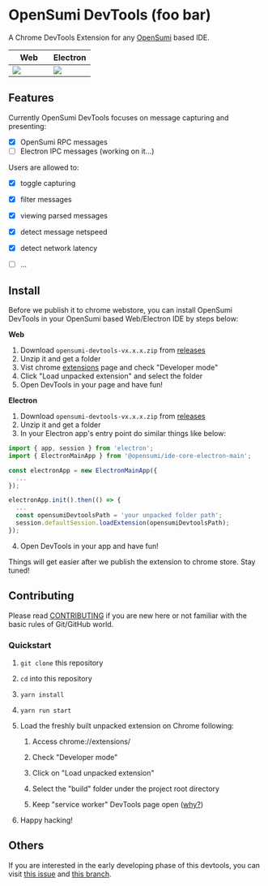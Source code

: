 # OpenSumi DevTools (foo bar)

A Chrome DevTools Extension for any [OpenSumi](https://github.com/opensumi/core) based IDE.

<table>
  <thead>
    <tr>
      <th width="50%">Web</th>
      <th width="50%">Electron</th>
    </tr>
  </thead>
  <tbody>
    <tr>
      <td>
        <img
          src="https://user-images.githubusercontent.com/32434520/186371187-dc68ccb0-76d5-4731-8a15-1e122a927931.png"
        />
      </td>
      <td>
        <img
          src="https://user-images.githubusercontent.com/32434520/186371624-675d51f8-429f-4612-89f3-e9ee45f22a1b.png"
        />
      </td>
    </tr>
  </tbody>
</table>

## Features

Currently OpenSumi DevTools focuses on message capturing and presenting:

- [x] OpenSumi RPC messages
- [ ] Electron IPC messages (working on it...)

Users are allowed to:

- [x] toggle capturing
- [x] filter messages
- [x] viewing parsed messages
- [x] detect message netspeed
- [x] detect network latency
- [ ] ...


## Install

Before we publish it to chrome webstore, you can install OpenSumi DevTools in your OpenSumi based Web/Electron IDE by steps below:

**Web**

1. Download `opensumi-devtools-vx.x.x.zip` from [releases](https://github.com/opensumi/devtools/releases)
2. Unzip it and get a folder
3. Vist chrome [extensions](chrome://extensions/) page and check "Developer mode"
4. Click "Load unpacked extension" and select the folder
5. Open DevTools in your page and have fun!

**Electron**

1. Download `opensumi-devtools-vx.x.x.zip` from [releases](https://github.com/opensumi/devtools/releases)
2. Unzip it and get a folder
3. In your Electron app's entry point do similar things like below:

```javascript
import { app, session } from 'electron';
import { ElectronMainApp } from '@opensumi/ide-core-electron-main';

const electronApp = new ElectronMainApp({
  ...
});

electronApp.init().then(() => {
  ...
  const opensumiDevtoolsPath = 'your unpacked folder path';
  session.defaultSession.loadExtension(opensumiDevtoolsPath);
});
```
4. Open DevTools in your app and have fun!

Things will get easier after we publish the extension to chrome store. Stay tuned!
## Contributing

Please read [CONTRIBUTING](./CONTRIBUTING.md) if you are new here or not familiar with the basic rules of Git/GitHub world.

### Quickstart

1. `git clone` this repository

2. `cd` into this repository

3. `yarn install`

4. `yarn run start`

5. Load the freshly built unpacked extension on Chrome following:

   1. Access chrome://extensions/

   2. Check "Developer mode"

   3. Click on "Load unpacked extension"

   4. Select the "build" folder under the project root directory

   5. Keep "service worker" DevTools page open ([why?](https://github.com/hypertrons/hypertrons-crx/pull/274#discussion_r811878203))

6. Happy hacking!

## Others

If you are interested in the early developing phase of this devtools, you can visit [this issue](https://github.com/opensumi/core/issues/1098) and [this branch](https://github.com/tyn1998/opensumi-devtools/tree/main-backup).
